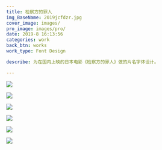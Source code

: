 ```yaml
---
title: 检察方的罪人
img_BaseName: 2019jcfdzr.jpg
cover_image: images/
pro_image: images/pro/
date: 2019-8 16:13:56
categories: work
back_btn: works
work_type: Font Design

describe: 为在国内上映的日本电影《检察方的罪人》做的片名字体设计。

---
```


![](https://waterpatch.oss-cn-guangzhou.aliyuncs.com/2019-kensatu/1.jpg)

![](https://waterpatch.oss-cn-guangzhou.aliyuncs.com/2019-kensatu/%E5%89%A7%E7%85%A7.jpg)

![](https://waterpatch.oss-cn-guangzhou.aliyuncs.com/2019-kensatu/cm-small.jpg)

![](https://waterpatch.oss-cn-guangzhou.aliyuncs.com/2019-kensatu/2.jpg)

![](https://waterpatch.oss-cn-guangzhou.aliyuncs.com/2019-kensatu/3.jpg)

![](https://waterpatch.oss-cn-guangzhou.aliyuncs.com/2019-kensatu/red-black.jpg)

